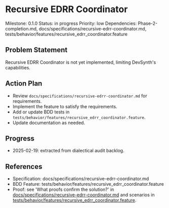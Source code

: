 # Recursive EDRR Coordinator
Milestone: 0.1.0
Status: in progress
Priority: low
Dependencies: Phase-2-completion.md, docs/specifications/recursive-edrr-coordinator.md, tests/behavior/features/recursive_edrr_coordinator.feature

## Problem Statement
Recursive EDRR Coordinator is not yet implemented, limiting DevSynth's capabilities.


## Action Plan
- Review `docs/specifications/recursive-edrr-coordinator.md` for requirements.
- Implement the feature to satisfy the requirements.
- Add or update BDD tests in `tests/behavior/features/recursive_edrr_coordinator.feature`.
- Update documentation as needed.

## Progress
- 2025-02-19: extracted from dialectical audit backlog.

## References
- Specification: docs/specifications/recursive-edrr-coordinator.md
- BDD Feature: tests/behavior/features/recursive_edrr_coordinator.feature
- Proof: see 'What proofs confirm the solution?' in [docs/specifications/recursive-edrr-coordinator.md](../docs/specifications/recursive-edrr-coordinator.md) and scenarios in [tests/behavior/features/recursive_edrr_coordinator.feature](../tests/behavior/features/recursive_edrr_coordinator.feature).
